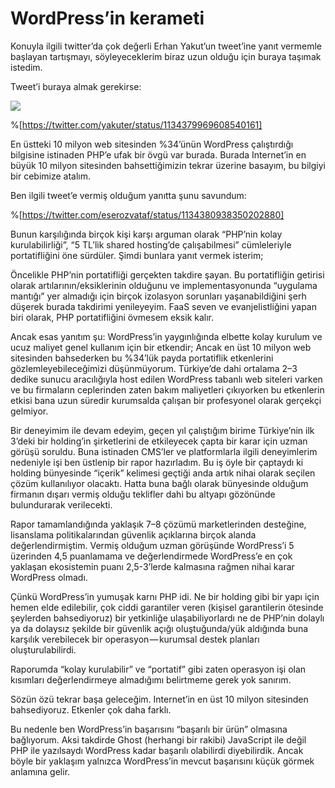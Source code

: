# WordPress’in kerameti

Konuyla ilgili twitter’da çok değerli Erhan Yakut’un tweet’ine yanıt vermemle
başlayan tartışmayı, söyleyeceklerim biraz uzun olduğu için buraya taşımak
istedim.

Tweet’i buraya almak gerekirse:

![](https://cdn.hashnode.com/res/hashnode/image/upload/v1659040552520/q8SgYR7DR.png)

%[https://twitter.com/yakuter/status/1134379969608540161]

En üstteki 10 milyon web sitesinden %34’ünün WordPress çalıştırdığı bilgisine
istinaden PHP’e ufak bir övgü var burada. Burada Internet’in en büyük 10 milyon
sitesinden bahsettiğimizin tekrar üzerine basayım, bu bilgiyi bir cebimize
atalım.

Ben ilgili tweet’e vermiş olduğum yanıtta şunu savundum:

%[https://twitter.com/eserozvataf/status/1134380938350202880]

Bunun karşılığında birçok kişi karşı arguman olarak “PHP’nin kolay
kurulabilirliği”, “5 TL’lik shared hosting’de çalışabilmesi” cümleleriyle
portatifliğini öne sürdüler. Şimdi bunlara yanıt vermek isterim;

Öncelikle PHP’nin portatifliği gerçekten takdire şayan. Bu portatifliğin
getirisi olarak artılarının/eksiklerinin olduğunu ve implementasyonunda
“uygulama mantığı” yer almadığı için birçok izolasyon sorunları yaşanabildiğini
şerh düşerek burada takdirimi yenileyeyim. FaaS seven ve evanjelistliğini yapan
biri olarak, PHP portatifliğini övmesem eksik kalır.

Ancak esas yanıtım şu: WordPress’in yaygınlığında elbette kolay kurulum ve ucuz
maliyet genel kullanım için bir etkendir; Ancak en üst 10 milyon web sitesinden
bahsederken bu %34’lük payda portatiflik etkenlerini gözlemleyebileceğimizi
düşünmüyorum. Türkiye’de dahi ortalama 2–3 dedike sunucu aracılığıyla host
edilen WordPress tabanlı web siteleri varken ve bu firmaların ceplerinden zaten
bakım maliyetleri çıkıyorken bu etkenlerin etkisi bana uzun süredir kurumsalda
çalışan bir profesyonel olarak gerçekçi gelmiyor.

Bir deneyimim ile devam edeyim, geçen yıl çalıştığım birime Türkiye’nin ilk
3’deki bir holding’in şirketlerini de etkileyecek çapta bir karar için uzman
görüşü soruldu. Buna istinaden CMS’ler ve platformlarla ilgili deneyimlerim
nedeniyle işi ben üstlenip bir rapor hazırladım. Bu iş öyle bir çaptaydı ki
holding bünyesinde “içerik” kelimesi geçtiği anda artık nihai olarak seçilen
çözüm kullanılıyor olacaktı. Hatta buna bağlı olarak bünyesinde olduğum firmanın
dışarı vermiş olduğu teklifler dahi bu altyapı gözönünde bulundurarak
verilecekti.

Rapor tamamlandığında yaklaşık 7–8 çözümü marketlerinden desteğine, lisanslama
politikalarından güvenlik açıklarına birçok alanda değerlendirmiştim. Vermiş
olduğum uzman görüşünde WordPress’i 5 üzerinden 4,5 puanlamama ve
değerlendirmede WordPress’e en çok yaklaşan ekosistemin puanı 2,5-3’lerde
kalmasına rağmen nihai karar WordPress olmadı.

Çünkü WordPress’in yumuşak karnı PHP idi. Ne bir holding gibi bir yapı için
hemen elde edilebilir, çok ciddi garantiler veren (kişisel garantilerin ötesinde
şeylerden bahsediyoruz) bir yetkinliğe ulaşabiliyorlardı ne de PHP’nin dolaylı
ya da dolaysız şekilde bir güvenlik açığı oluştuğunda/yük aldığında buna
karşılık verebilecek bir operasyon — kurumsal destek planları oluşturulabilirdi.

Raporumda “kolay kurulabilir” ve “portatif” gibi zaten operasyon işi olan
kısımları değerlendirmeye almadığımı belirtmeme gerek yok sanırım.

Sözün özü tekrar başa geleceğim. Internet’in en üst 10 milyon sitesinden
bahsediyoruz. Etkenler çok daha farklı.

Bu nedenle ben WordPress’in başarısını “başarılı bir ürün” olmasına bağlıyorum.
Aksi takdirde Ghost (herhangi bir rakibi) JavaScript ile değil PHP ile
yazılsaydı WordPress kadar başarılı olabilirdi diyebilirdik. Ancak böyle bir
yaklaşım yalnızca WordPress’in mevcut başarısını küçük görmek anlamına gelir.
